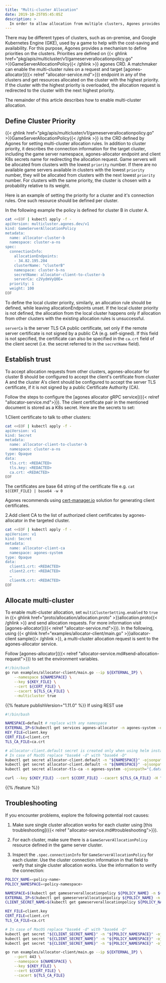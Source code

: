 ```yaml
---
title: "Multi-cluster Allocation"
date: 2019-10-25T05:45:05Z
description: >
  In order to allow allocation from multiple clusters, Agones provides a mechanism to set redirect rules for allocation requests to the right cluster.
---
```


There may be different types of clusters, such as on-premise, and Google Kubernetes Engine (GKE), used by a game to help with the cost-saving and availability.
For this purpose, Agones provides a mechanism to define priorities on the clusters. Priorities are defined on {{< ghlink href="pkg/apis/multicluster/v1/gameserverallocationpolicy.go" >}}GameServerAllocationPolicy{{< /ghlink >}} agones CRD. A matchmaker can enable the multi-cluster rules on a request and target [agones-allocator]({{< relref "allocator-service.md">}}) endpoint in any of the clusters and get resources allocated on the cluster with the highest priority. If the cluster with the highest priority is overloaded, the allocation request is redirected to the cluster with the next highest priority.

The remainder of this article describes how to enable multi-cluster allocation.

## Define Cluster Priority

{{< ghlink href="pkg/apis/multicluster/v1/gameserverallocationpolicy.go" >}}GameServerAllocationPolicy{{< /ghlink >}} is the CRD defined by Agones for setting multi-cluster allocation rules. In addition to cluster priority, it describes the connection information for the target cluster, including the game server namespace, agones-allocator endpoint and client K8s secrets name for redirecting the allocation request. Game servers will be allocated from clusters with the lowest `priority` number. If there are no available game servers available in clusters with the lowest `priority` number, they will be allocated from clusters with the next lowest `priority` number. For clusters with the same priority, the cluster is chosen with a probability relative to its weight.

Here is an example of setting the priority for a cluster and it's connection rules. One such resource should be defined per cluster.

In the following example the policy is defined for cluster B in cluster A.

```bash
cat <<EOF | kubectl apply -f -
apiVersion: multicluster.agones.dev/v1
kind: GameServerAllocationPolicy
metadata:
  name: allocator-cluster-b
  namespace: cluster-a-ns
spec:
  connectionInfo:
    allocationEndpoints:
    - 34.82.195.204
    clusterName: "clusterB"
    namespace: cluster-b-ns
    secretName: allocator-client-to-cluster-b
    serverCa: c2VydmVyQ0E=
  priority: 1
  weight: 100
EOF
```

To define the local cluster priority, similarly, an allocation rule should be defined, while leaving allocationEndpoints unset. If the local cluster priority is not defined, the allocation from the local cluster happens only if allocation from other clusters with the existing allocation rules is unsuccessful.

`serverCa` is the server TLS CA public certificate, set only if the remote server certificate is not signed by a public CA (e.g. self-signed). If this field is not specified, the certificate can also be specified in the `ca.crt` field of the client secret (i.e. the secret referred to in the `secretName` field).

## Establish trust

To accept allocation requests from other clusters, agones-allocator for cluster B should be configured to accept the client's certificate from cluster A and the cluster A's client should be configured to accept the server TLS certificate, if it is not signed by a public Certificate Authority (CA).

Follow the steps to configure the [agones allocator gRPC service]({{< relref "allocator-service.md">}}). The client certificate pair in the mentioned document is stored as a K8s secret. Here are the secrets to set:

1.Client certificate to talk to other clusters:

```bash
cat <<EOF | kubectl apply -f -
apiVersion: v1
kind: Secret
metadata:
  name: allocator-client-to-cluster-b
  namespace: cluster-a-ns
type: Opaque
data:
  tls.crt: <REDACTED>
  tls.key: <REDACTED>
  ca.crt: <REDACTED>
EOF
```

The certificates are base 64 string of the certificate file e.g. `cat ${CERT_FILE} | base64 -w 0`

Agones recommends using [cert-manager.io](https://cert-manager.io/) solution for generating client certificates. 

2.Add client CA to the list of authorized client certificates by agones-allocator in the targeted cluster.

```bash
cat <<EOF | kubectl apply -f -
apiVersion: v1
kind: Secret
metadata:
  name: allocator-client-ca
  namespace: agones-system
type: Opaque
data:
  client1.crt: <REDACTED>
  client2.crt: <REDACTED>
  …
  clientN.crt: <REDACTED>
EOF
```

## Allocate multi-cluster

To enable multi-cluster allocation, set `multiClusterSetting.enabled` to `true` in {{< ghlink href="proto/allocation/allocation.proto" >}}allocation.proto{{< /ghlink >}} and send allocation requests. For more information visit [agones-allocator]({{< relref "allocator-service.md">}}). In the following, using {{< ghlink href="examples/allocator-client/main.go" >}}allocator-client sample{{< /ghlink >}}, a multi-cluster allocation request is sent to the agones-allocator service.

Follow [agones-allocator]({{< relref "allocator-service.md#send-allocation-request">}}) to set the environment variables.

```bash
#!/bin/bash
go run examples/allocator-client/main.go --ip ${EXTERNAL_IP} \
    --namespace ${NAMESPACE} \
    --key ${KEY_FILE} \
    --cert ${CERT_FILE} \
    --cacert ${TLS_CA_FILE} \
    --multicluster true
```

{{% feature publishVersion="1.11.0" %}} 
If using REST use

```bash
#!/bin/bash

NAMESPACE=default # replace with any namespace
EXTERNAL_IP=$(kubectl get services agones-allocator -n agones-system -o jsonpath='{.status.loadBalancer.ingress[0].ip}')
KEY_FILE=client.key
CERT_FILE=client.crt
TLS_CA_FILE=ca.crt

# allocator-client.default secret is created only when using helm installation. Otherwise generate the client certificate and replace the following.
# In case of MacOS replace "base64 -d" with "base64 -D"
kubectl get secret allocator-client.default -n "${NAMESPACE}" -ojsonpath="{.data.tls\.crt}" | base64 -d > "${CERT_FILE}"
kubectl get secret allocator-client.default -n "${NAMESPACE}" -ojsonpath="{.data.tls\.key}" | base64 -d > "${KEY_FILE}"
kubectl get secret allocator-tls-ca -n agones-system -ojsonpath="{.data.tls-ca\.crt}" | base64 -d > "${TLS_CA_FILE}"

curl --key ${KEY_FILE} --cert ${CERT_FILE} --cacert ${TLS_CA_FILE} -H "Content-Type: application/json" --data '{"namespace":"'${NAMESPACE}'", "multi_cluster_settings":{"enabled":"true"}}' https://${EXTERNAL_IP}/gameserverallocation -XPOST
```
{{% /feature %}}

## Troubleshooting

If you encounter problems, explore the following potential root causes:

1. Make sure single cluster allocation works for each cluster using [this troubleshooting]({{< relref "allocator-service.md#troubleshooting">}}).

2. For each cluster, make sure there is a `GameServerAllocationPolicy` resource defined in the game server cluster.

3. Inspect the `.spec.connectionInfo` for `GameServerAllocationPolicy` for each cluster. Use the cluster connection information in that field to verify that single cluster allocation works. Use the information to verify the connection:

```bash
POLICY_NAME=<policy-name>
POLICY_NAMESPACE=<policy-namespace>

NAMESPACE=$(kubectl get gameserverallocationpolicy ${POLICY_NAME} -n ${POLICY_NAMESPACE} -ojsonpath={.spec.connectionInfo.namespace})
EXTERNAL_IP=$(kubectl get gameserverallocationpolicy ${POLICY_NAME} -n ${POLICY_NAMESPACE} -ojsonpath={.spec.connectionInfo.allocationEndpoints\[0\]})
CLIENT_SECRET_NAME=$(kubectl get gameserverallocationpolicy ${POLICY_NAME} -n ${POLICY_NAMESPACE} -ojsonpath={.spec.connectionInfo.secretName})

KEY_FILE=client.key
CERT_FILE=client.crt
TLS_CA_FILE=ca.crt

# In case of MacOS replace "base64 -d" with "base64 -D"
kubectl get secret "${CLIENT_SECRET_NAME}" -n "${POLICY_NAMESPACE}" -ojsonpath="{.data.tls\.crt}" | base64 -d > "${CERT_FILE}"
kubectl get secret "${CLIENT_SECRET_NAME}" -n "${POLICY_NAMESPACE}" -ojsonpath="{.data.tls\.key}" | base64 -d > "${KEY_FILE}"
kubectl get secret "${CLIENT_SECRET_NAME}" -n "${POLICY_NAMESPACE}" -ojsonpath="{.data.ca\.crt}" | base64 -d > "${TLS_CA_FILE}"

go run examples/allocator-client/main.go --ip ${EXTERNAL_IP} \
    --port 443 \
    --namespace ${NAMESPACE} \
    --key ${KEY_FILE} \
    --cert ${CERT_FILE} \
    --cacert ${TLS_CA_FILE}
```
